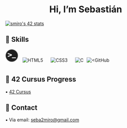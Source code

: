 <h1 align="center"> Hi, I’m Sebastián </h1>

[![smiro's 42 stats](https://badge42.vercel.app/api/v2/claqrnp2700980fmi0os1g6gy/stats?cursusId=21&coalitionId=204)](https://github.com/JaeSeoKim/badge42)

##  🔶 Skills

<img src="https://raw.githubusercontent.com/github/explore/80688e429a7d4ef2fca1e82350fe8e3517d3494d/topics/terminal/terminal.png" alt="git" width="40" height="40"/> <img style="margin: 10px" src="https://profilinator.rishav.dev/skills-assets/html5-original-wordmark.svg" alt="HTML5" height="40" /> <img style="margin: 10px" src="https://profilinator.rishav.dev/skills-assets/css3-original-wordmark.svg" alt="CSS3" height="40" />  <img style="margin: 10px" src="https://profilinator.rishav.dev/skills-assets/c-original.svg" alt="C" height="40" /><img src="https://www.google.com/url?sa=i&url=https%3A%2F%2Fgithub.com%2Flogos&psig=AOvVaw0nH9x_krW9znfsDK0mXVct&ust=1669130974440000&source=images&cd=vfe&ved=0CBAQjRxqFwoTCOiOqMjLv_sCFQAAAAAdAAAAABAW" alt="<GitHub" width="40" height="40"/>

##  🔶 42 Cursus Progress

  ▪ [42 Cursus](https://github.com/sebamiro/42cursus)

##  🔶 Contact
  ▪ Via email: seba2miro@gmail.com
